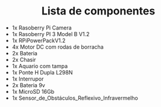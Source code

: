 <center>

# Lista de componentes

</center>

- 1x Rasoberry Pi Camera 
- 1x Rasoberry PI 3 Model B V1.2
- 1x RPiPowerPackV1.2
- 4x Motor DC com rodas de borracha
- 2x Bateria
- 2x Chasir
- 1x Aquario com tampa
- 1x Ponte H Dupla L298N
- 1x Interrupor
- 2x Bateria 9v
- 1x MicroSD 16Gb
- 1x Sensor_de_Obstáculos_Reflexivo_Infravermelho
  